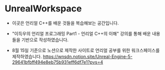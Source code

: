 # UnrealWorkspace
- 이곳은 언리얼 C++를 배운 것들을 복습해보는 공간입니다.

- "이득우의 언리얼 프로그래밍 Part1 - 언리얼 C++의 이해" 강의를 통해 배운 내용들을 기반으로 작성하였습니다.

- 8월 15일 기준으로 노션으로 제작한 사이트로 언리얼 공부를 위한 워크스페이스를 제작하였습니다. https://wnsdn.notion.site/Unreal-Engine-5-29641bfbff494e8eb75b931eff6df7e1?pvs=4
